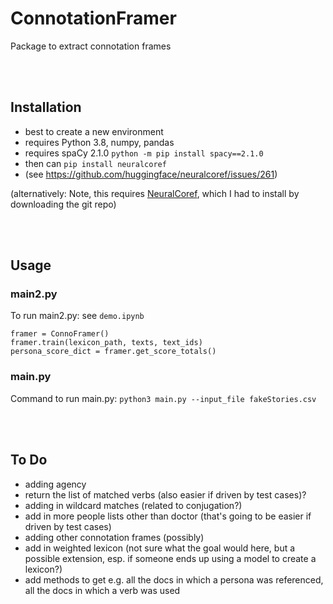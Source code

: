 # ConnotationFramer

Package to extract connotation frames

<br><br>

## Installation

- best to create a new environment
- requires Python 3.8, numpy, pandas
- requires spaCy 2.1.0 `python -m pip install spacy==2.1.0`
- then can `pip install neuralcoref`
- (see https://github.com/huggingface/neuralcoref/issues/261)

(alternatively: Note, this requires [NeuralCoref](https://github.com/huggingface/neuralcoref), which I had to install by downloading the git repo)

<br><br>

## Usage

### main2.py
To run main2.py: see `demo.ipynb`

```
framer = ConnoFramer()  
framer.train(lexicon_path, texts, text_ids)  
persona_score_dict = framer.get_score_totals()  
```


### main.py
Command to run main.py: `python3 main.py --input_file fakeStories.csv`

<br><br>

## To Do

- adding agency
- return the list of matched verbs (also easier if driven by test cases)?
- adding in wildcard matches (related to conjugation?)
- add in more people lists other than doctor (that's going to be easier if driven by test cases)
- adding other connotation frames (possibly)
- add in weighted lexicon (not sure what the goal would here, but a possible extension, esp. if someone ends up using a model to create a lexicon?)
- add methods to get e.g. all the docs in which a persona was referenced, all the docs in which a verb was used
